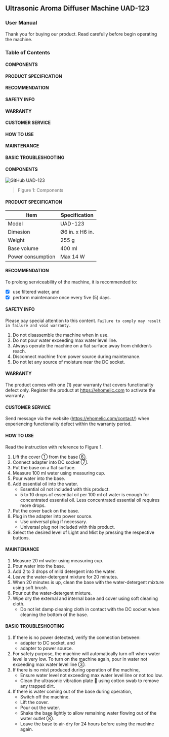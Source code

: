 ## Ultrasonic Aroma Diffuser Machine UAD-123 
### User Manual
Thank you for buying our product. Read carefully before begin operating the machine.

### Table of Contents

#### COMPONENTS
#### PRODUCT SPECIFICATION
#### RECOMMENDATION
#### SAFETY INFO
#### WARRANTY
#### CUSTOMER SERVICE
#### HOW TO USE
#### MAINTENANCE
#### BASIC TROUBLESHOOTING

#### COMPONENTS

![GitHub UAD-123](https://github.com/ahzarusli/Technical-Writing/assets/143250870/6e473e4a-09c3-43a2-a819-23051060ceb7)
> Figure 1: Components

#### PRODUCT SPECIFICATION

|Item|Specification|
|---|---|
|Model|UAD-123|
|Dimesion|Ø6 in. x H6 in.|
|Weight|255 g|
|Base volume|400 ml|
|Power consumption|Max 14 W|

#### RECOMMENDATION

To prolong serviceability of the machine, it is recommended to:
- [x] use filtered water, and
- [x] perform maintenance once every five (5) days.

#### SAFETY INFO

Please pay special attention to this content. ```Failure to comply may result in failure and void warranty.```

1.	Do not disassemble the machine when in use.
2.	Do not pour water exceeding max water level line. 
3.	Always operate the machine on a flat surface away from children’s reach.
4.	Disconnect machine from power source during maintenance.
5.	Do not let any source of moisture near the DC socket.

#### WARRANTY

The product comes with one (1) year warranty that covers functionality defect only. Register the product at https://ehomelic.com to activate the warranty.

#### CUSTOMER SERVICE

Send message via the website (https://ehomelic.com/contact/) when experiencing functionality defect within the warranty period.

#### HOW TO USE

Read the instruction with reference to Figure 1.

1.	Lift the cover ① from the base ⑥.
2.	Connect adapter into DC socket ⑦.
3.	Put the base on a flat surface.
4.	Measure 100 ml water using measuring cup.
5.	Pour water into the base.
6.	Add essential oil into the water.
    - Essential oil not included with this product.
    - 5 to 10 drops of essential oil per 100 ml of water is enough for concentrated essential oil. Less concentrated essential oil requires more drops.
7.	Put the cover back on the base.
8.	Plug in the adapter into power source.
    - Use universal plug if necessary.
    - Universal plug not included with this product.
9.	Select the desired level of Light and Mist by pressing the respective buttons.

#### MAINTENANCE

1.	Measure 20 ml water using measuring cup.
2.	Pour water into the base.
3.	Add 2 to 3 drops of mild detergent into the water.
4.	Leave the water-detergent mixture for 20 minutes.
5.	When 20 minutes is up, clean the base with the water-detergent mixture using soft brush.
6.	Pour out the water-detergent mixture.
7.	Wipe dry the external and internal base and cover using soft cleaning cloth.
    - Do not let damp cleaning cloth in contact with the DC socket when cleaning the bottom of the base.

#### BASIC TROUBLESHOOTING

1.	If there is no power detected, verify the connection between:
    - adapter to DC socket, and
    - adapter to power source.
2.	For safety purpose, the machine will automatically turn off when water level is very low. To turn on the machine again, pour in water not exceeding max water level line ③.
3.	If there is no mist produced during operation of the machine,
    - Ensure water level not exceeding max water level line or not too low.
    - Clean the ultrasonic vibration plate  using cotton swab to remove any trapped dirt.
4.	If there is water coming out of the base during operation,
    - Switch off the machine.
    - Lift the cover.
    - Pour out the water.
    - Shake the base lightly to allow remaining water flowing out of the water outlet ⑧.
    - Leave the base to air-dry for 24 hours before using the machine again.


